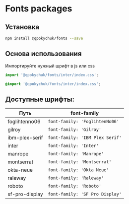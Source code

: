 # Fonts packages

## Установка

```bash
npm install @qpokychuk/fonts --save
```

## Основа использования

Импортируйте нужный шрифт в js или css

```js
import '@qpokychuk/fonts/inter/index.css';
```

```css
@import '@qpokychuk/fonts/inter/index.css';
```

## Доступные шрифты:

| Путь | font-family |
|---|---|
| foglihtenno06 | `font-family: 'FoglihtenNo06'` |
| gilroy | `font-family: 'Gilroy'` |
| ibm-plex-serif | `font-family: 'IBM Plex Serif'` |
| inter | `font-family: 'Inter'` |
| manrope | `font-family: 'Manrope'` |
| montserrat | `font-family: 'Montserrat'` |
| okta-neue | `font-family: 'Okta Neue'` |
| raleway | `font-family: 'Raleway'` |
| roboto | `font-family: 'Roboto'` |
| sf-pro-display | `font-family: 'SF Pro Display'` |